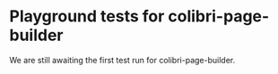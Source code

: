# Playground tests for colibri-page-builder
We are still awaiting the first test run for colibri-page-builder.
